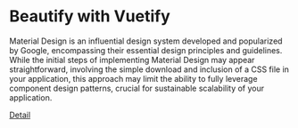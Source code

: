 # Beautify with Vuetify

Material Design is an influential design system developed and popularized by Google, encompassing their essential design principles and guidelines. While the initial steps of implementing Material Design may appear straightforward, involving the simple download and inclusion of a CSS file in your application, this approach may limit the ability to fully leverage component design patterns, crucial for sustainable scalability of your application. 

[Detail](https://eduitfree.com/courses/beautify-with-vuetify)